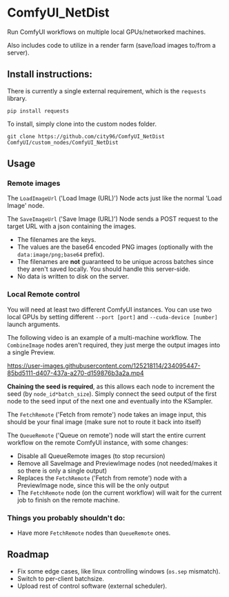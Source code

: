 # ComfyUI_NetDist
Run ComfyUI workflows on multiple local GPUs/networked machines.

Also includes code to utilize in a render farm (save/load images to/from a server).

## Install instructions:
There is currently a single external requirement, which is the `requests` library.
```
pip install requests
```

To install, simply clone into the custom nodes folder.
```
git clone https://github.com/city96/ComfyUI_NetDist ComfyUI/custom_nodes/ComfyUI_NetDist
```

## Usage
### Remote images
The `LoadImageUrl` ('Load Image (URL)') Node acts just like the normal 'Load Image' node.

The `SaveImageUrl` ('Save Image (URL)') Node sends a POST request to the target URL with a json containing the images.
- The filenames are the keys.
- The values are the base64 encoded PNG images (optionally with the `data:image/png;base64` prefix).
- The filenames are **not** guaranteed to be unique across batches since they aren't saved locally. You should handle this server-side.
- No data is written to disk on the server.

### Local Remote control
You will need at least two different ComfyUI instances. You can use two local GPUs by setting different `--port [port]` and `--cuda-device [number]` launch arguments.

The following video is an example of a multi-machine workflow. The `CombineImage` nodes aren't required, they just merge the output images into a single Preview.

https://user-images.githubusercontent.com/125218114/234095447-85bd5111-d407-437a-a270-d159876b3a2a.mp4

**Chaining the seed is required**, as this allows each node to increment the seed (by `node_id*batch_size`). Simply connect the seed output of the first node to the seed input of the next one and eventually into the KSampler.

The `FetchRemote` ('Fetch from remote') node takes an image input, this should be your final image (make sure not to route it back into itself)

The `QueueRemote` ('Queue on remote') node will start the entire current workflow on the remote ComfyUI instance, with some changes:
- Disable all QueueRemote images (to stop recursion)
- Remove all SaveImage and PreviewImage nodes (not needed/makes it so there is only a single output)
- Replaces the `FetchRemote` ('Fetch from remote') node with a PreviewImage node, since this will be the only output
- The `FetchRemote` node (on the current workflow) will wait for the current job to finish on the remote machine.

### Things you probably shouldn't do:
- Have more `FetchRemote` nodes than `QueueRemote` ones.

## Roadmap
- Fix some edge cases, like linux controlling windows (`os.sep` mismatch).
- Switch to per-client batchsize.
- Upload rest of control software (external scheduler).
